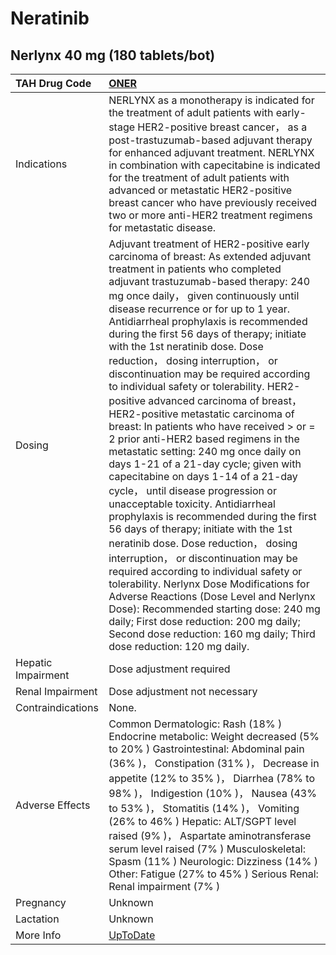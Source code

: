 # Neratinib

## Nerlynx 40 mg (180 tablets/bot)

| TAH Drug Code      | [ONER](https://www.tahsda.org.tw/drugs/hissearch.php?drug_code=ONER)                                                                                                                                                                                                                                                                                                                                                                                                                                                                                                                                                                                                                                                                                                                                                                                                                                                                                                                                                                                                                                                                                                                                                                                                                                                                          |
|:-------------------|:----------------------------------------------------------------------------------------------------------------------------------------------------------------------------------------------------------------------------------------------------------------------------------------------------------------------------------------------------------------------------------------------------------------------------------------------------------------------------------------------------------------------------------------------------------------------------------------------------------------------------------------------------------------------------------------------------------------------------------------------------------------------------------------------------------------------------------------------------------------------------------------------------------------------------------------------------------------------------------------------------------------------------------------------------------------------------------------------------------------------------------------------------------------------------------------------------------------------------------------------------------------------------------------------------------------------------------------------|
| Indications        | NERLYNX as a monotherapy is indicated for the treatment of adult patients with early-stage HER2-positive breast cancer， as a post-trastuzumab-based adjuvant therapy for enhanced adjuvant treatment. NERLYNX in combination with capecitabine is indicated for the treatment of adult patients with advanced or metastatic HER2-positive breast cancer who have previously received two or more anti-HER2 treatment regimens for metastatic disease.                                                                                                                                                                                                                                                                                                                                                                                                                                                                                                                                                                                                                                                                                                                                                                                                                                                                                        |
| Dosing             | Adjuvant treatment of HER2-positive early carcinoma of breast: As extended adjuvant treatment in patients who completed adjuvant trastuzumab-based therapy: 240 mg once daily， given continuously until disease recurrence or for up to 1 year. Antidiarrheal prophylaxis is recommended during the first 56 days of therapy; initiate with the 1st neratinib dose. Dose reduction， dosing interruption， or discontinuation may be required according to individual safety or tolerability. HER2-positive advanced carcinoma of breast， HER2-positive metastatic carcinoma of breast: In patients who have received > or = 2 prior anti-HER2 based regimens in the metastatic setting: 240 mg once daily on days 1-21 of a 21-day cycle; given with capecitabine on days 1-14 of a 21-day cycle， until disease progression or unacceptable toxicity. Antidiarrheal prophylaxis is recommended during the first 56 days of therapy; initiate with the 1st neratinib dose. Dose reduction， dosing interruption， or discontinuation may be required according to individual safety or tolerability. Nerlynx Dose Modifications for Adverse Reactions (Dose Level and Nerlynx Dose): Recommended starting dose: 240 mg daily; First dose reduction: 200 mg daily; Second dose reduction: 160 mg daily; Third dose reduction: 120 mg daily. |
| Hepatic Impairment | Dose adjustment required                                                                                                                                                                                                                                                                                                                                                                                                                                                                                                                                                                                                                                                                                                                                                                                                                                                                                                                                                                                                                                                                                                                                                                                                                                                                                                                      |
| Renal Impairment   | Dose adjustment not necessary                                                                                                                                                                                                                                                                                                                                                                                                                                                                                                                                                                                                                                                                                                                                                                                                                                                                                                                                                                                                                                                                                                                                                                                                                                                                                                                 |
| Contraindications  | None.                                                                                                                                                                                                                                                                                                                                                                                                                                                                                                                                                                                                                                                                                                                                                                                                                                                                                                                                                                                                                                                                                                                                                                                                                                                                                                                                         |
| Adverse Effects    | Common Dermatologic: Rash (18% ) Endocrine metabolic: Weight decreased (5% to 20% ) Gastrointestinal: Abdominal pain (36% )， Constipation (31% )， Decrease in appetite (12% to 35% )， Diarrhea (78% to 98% )， Indigestion (10% )， Nausea (43% to 53% )， Stomatitis (14% )， Vomiting (26% to 46% ) Hepatic: ALT/SGPT level raised (9% )， Aspartate aminotransferase serum level raised (7% ) Musculoskeletal: Spasm (11% ) Neurologic: Dizziness (14% ) Other: Fatigue (27% to 45% ) Serious Renal: Renal impairment (7% )                                                                                                                                                                                                                                                                                                                                                                                                                                                                                                                                                                                                                                                                                                                                                                                                             |
| Pregnancy          | Unknown                                                                                                                                                                                                                                                                                                                                                                                                                                                                                                                                                                                                                                                                                                                                                                                                                                                                                                                                                                                                                                                                                                                                                                                                                                                                                                                                       |
| Lactation          | Unknown                                                                                                                                                                                                                                                                                                                                                                                                                                                                                                                                                                                                                                                                                                                                                                                                                                                                                                                                                                                                                                                                                                                                                                                                                                                                                                                                       |
| More Info          | [UpToDate](https://www.uptodate.com/contents/neratinib-drug-information)                                                                                                                                                                                                                                                                                                                                                                                                                                                                                                                                                                                                                                                                                                                                                                                                                                                                                                                                                                                                                                                                                                                                                                                                                                                                      |

